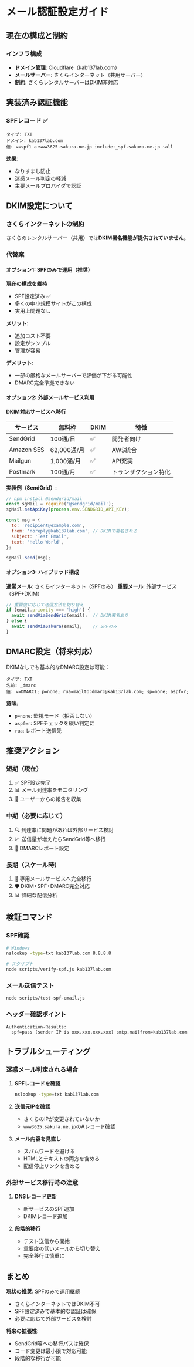 # メール認証設定ガイド

## 現在の構成と制約

### インフラ構成
- **ドメイン管理**: Cloudflare（kab137lab.com）
- **メールサーバー**: さくらインターネット（共用サーバー）
- **制約**: さくらレンタルサーバーはDKIM非対応

## 実装済み認証機能

### SPFレコード ✅
```
タイプ: TXT
ドメイン: kab137lab.com
値: v=spf1 a:www3625.sakura.ne.jp include:_spf.sakura.ne.jp ~all
```

**効果**:
- なりすまし防止
- 迷惑メール判定の軽減
- 主要メールプロバイダで認証

## DKIM設定について

### さくらインターネットの制約
さくらのレンタルサーバー（共用）では**DKIM署名機能が提供されていません**。

### 代替案

#### オプション1: SPFのみで運用（推奨）
**現在の構成を維持**
- SPF設定済み ✅
- 多くの中小規模サイトがこの構成
- 実用上問題なし

**メリット**:
- 追加コスト不要
- 設定がシンプル
- 管理が容易

**デメリット**:
- 一部の厳格なメールサーバーで評価が下がる可能性
- DMARC完全準拠できない

#### オプション2: 外部メールサービス利用
**DKIM対応サービスへ移行**

| サービス | 無料枠 | DKIM | 特徴 |
|---------|--------|------|------|
| SendGrid | 100通/日 | ✅ | 開発者向け |
| Amazon SES | 62,000通/月 | ✅ | AWS統合 |
| Mailgun | 1,000通/月 | ✅ | API充実 |
| Postmark | 100通/月 | ✅ | トランザクション特化 |

**実装例（SendGrid）**:
```javascript
// npm install @sendgrid/mail
const sgMail = require('@sendgrid/mail');
sgMail.setApiKey(process.env.SENDGRID_API_KEY);

const msg = {
  to: 'recipient@example.com',
  from: 'noreply@kab137lab.com', // DKIMで署名される
  subject: 'Test Email',
  text: 'Hello World',
};

sgMail.send(msg);
```

#### オプション3: ハイブリッド構成
**通常メール**: さくらインターネット（SPFのみ）
**重要メール**: 外部サービス（SPF+DKIM）

```javascript
// 重要度に応じて送信方法を切り替え
if (email.priority === 'high') {
  await sendViaSendGrid(email);  // DKIM署名あり
} else {
  await sendViaSakura(email);    // SPFのみ
}
```

## DMARC設定（将来対応）

DKIMなしでも基本的なDMARC設定は可能：

```
タイプ: TXT
名前: _dmarc
値: v=DMARC1; p=none; rua=mailto:dmarc@kab137lab.com; sp=none; aspf=r;
```

**意味**:
- `p=none`: 監視モード（拒否しない）
- `aspf=r`: SPFチェックを緩い判定に
- `rua`: レポート送信先

## 推奨アクション

### 短期（現在）
1. ✅ SPF設定完了
2. 📊 メール到達率をモニタリング
3. 📧 ユーザーからの報告を収集

### 中期（必要に応じて）
1. 🔍 到達率に問題があれば外部サービス検討
2. 📈 送信量が増えたらSendGrid等へ移行
3. 🔐 DMARCレポート設定

### 長期（スケール時）
1. 🚀 専用メールサービスへ完全移行
2. 🛡️ DKIM+SPF+DMARC完全対応
3. 📊 詳細な配信分析

## 検証コマンド

### SPF確認
```bash
# Windows
nslookup -type=txt kab137lab.com 8.8.8.8

# スクリプト
node scripts/verify-spf.js kab137lab.com
```

### メール送信テスト
```bash
node scripts/test-spf-email.js
```

### ヘッダー確認ポイント
```
Authentication-Results: 
  spf=pass (sender IP is xxx.xxx.xxx.xxx) smtp.mailfrom=kab137lab.com
```

## トラブルシューティング

### 迷惑メール判定される場合

1. **SPFレコードを確認**
   ```bash
   nslookup -type=txt kab137lab.com
   ```

2. **送信元IPを確認**
   - さくらのIPが変更されていないか
   - `www3625.sakura.ne.jp`のAレコード確認

3. **メール内容を見直し**
   - スパムワードを避ける
   - HTMLとテキストの両方を含める
   - 配信停止リンクを含める

### 外部サービス移行時の注意

1. **DNSレコード更新**
   - 新サービスのSPF追加
   - DKIMレコード追加

2. **段階的移行**
   - テスト送信から開始
   - 重要度の低いメールから切り替え
   - 完全移行は慎重に

## まとめ

**現状の推奨**: SPFのみで運用継続

- さくらインターネットではDKIM不可
- SPF設定済みで基本的な認証は確保
- 必要に応じて外部サービスを検討

**将来の拡張性**: 
- SendGrid等への移行パスは確保
- コード変更は最小限で対応可能
- 段階的な移行が可能